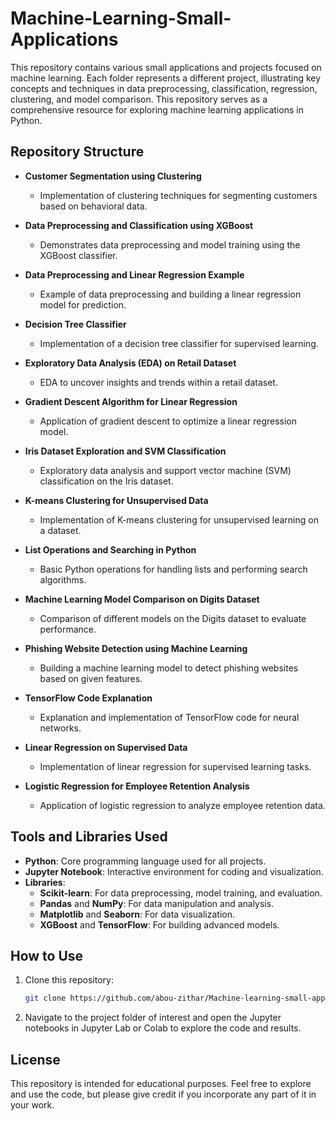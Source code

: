 # Machine-Learning-Small-Applications

This repository contains various small applications and projects focused on machine learning. Each folder represents a different project, illustrating key concepts and techniques in data preprocessing, classification, regression, clustering, and model comparison. This repository serves as a comprehensive resource for exploring machine learning applications in Python.

## Repository Structure

- **Customer Segmentation using Clustering**
  - Implementation of clustering techniques for segmenting customers based on behavioral data.

- **Data Preprocessing and Classification using XGBoost**
  - Demonstrates data preprocessing and model training using the XGBoost classifier.

- **Data Preprocessing and Linear Regression Example**
  - Example of data preprocessing and building a linear regression model for prediction.

- **Decision Tree Classifier**
  - Implementation of a decision tree classifier for supervised learning.

- **Exploratory Data Analysis (EDA) on Retail Dataset**
  - EDA to uncover insights and trends within a retail dataset.

- **Gradient Descent Algorithm for Linear Regression**
  - Application of gradient descent to optimize a linear regression model.

- **Iris Dataset Exploration and SVM Classification**
  - Exploratory data analysis and support vector machine (SVM) classification on the Iris dataset.

- **K-means Clustering for Unsupervised Data**
  - Implementation of K-means clustering for unsupervised learning on a dataset.

- **List Operations and Searching in Python**
  - Basic Python operations for handling lists and performing search algorithms.

- **Machine Learning Model Comparison on Digits Dataset**
  - Comparison of different models on the Digits dataset to evaluate performance.

- **Phishing Website Detection using Machine Learning**
  - Building a machine learning model to detect phishing websites based on given features.

- **TensorFlow Code Explanation**
  - Explanation and implementation of TensorFlow code for neural networks.

- **Linear Regression on Supervised Data**
  - Implementation of linear regression for supervised learning tasks.

- **Logistic Regression for Employee Retention Analysis**
  - Application of logistic regression to analyze employee retention data.

## Tools and Libraries Used

- **Python**: Core programming language used for all projects.
- **Jupyter Notebook**: Interactive environment for coding and visualization.
- **Libraries**: 
  - **Scikit-learn**: For data preprocessing, model training, and evaluation.
  - **Pandas** and **NumPy**: For data manipulation and analysis.
  - **Matplotlib** and **Seaborn**: For data visualization.
  - **XGBoost** and **TensorFlow**: For building advanced models.

## How to Use

1. Clone this repository:
   ```bash
   git clone https://github.com/abou-zithar/Machine-learning-small-applications.git
    ```
2. Navigate to the project folder of interest and open the Jupyter notebooks in Jupyter Lab or Colab to explore the code and results.

## License
This repository is intended for educational purposes. Feel free to explore and use the code, but please give credit if you incorporate any part of it in your work.